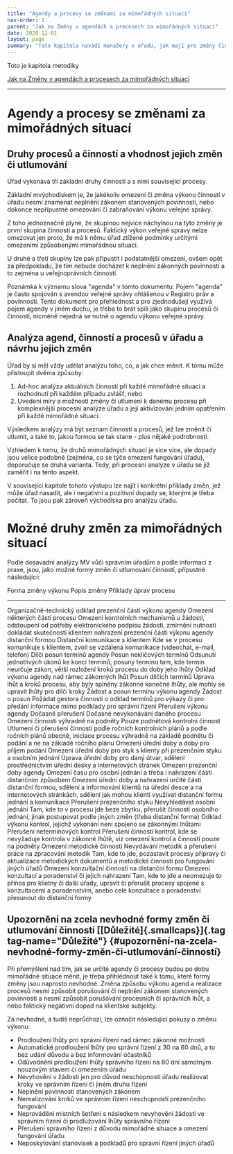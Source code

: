 ```yaml
---
title: "Agendy a procesy se změnami za mimořádných situací"
nav-order: 1
parent: "Jak na Změny v agendách a procesech za mimořádných situací"
date: 2020-12-01
layout: page
summary: "Tato kapitola navádí manažery v úřadu, jak mají pro změny činností v případě mimořádností postupovat a také shrnuje dopady a obecné potřeby v prakrické realizaci."
---
```


Toto je kapitola metodiky 

[Jak na Změny v agendách a procesech za mimořádných situací](index.html)

----------

# Agendy a procesy se změnami za mimořádných situací

## Druhy procesů a činností a vhodnost jejich změn či utlumování

Úřad vykonává tři základní druhy činností a s nimi související procesy.

Základní mvýchodiskem je, že jakékoliv omezení či změna výkonu činností v úřadu nesmí znamenat neplnění zákonem stanovených povinností, nebo dokonce nepřípustné omezování či zabraňování výkonu veřejné správy.

Z toho jednoznačně plyne, že skupinou nejvíce náchylnou na tyto změny je první skupina činností a procesů. Faktický výkon veřejné správy nelze omezovat jen proto, že má k němu úřad ztížené podmínky určitými omezeními způsobenými mimořádnou situací.

U druhé a třetí skupiny lze pak připustit i podstatnější omezení, ovšem opět za předpokladu, že tím nebude docházet k neplnění zákonných povinností a to zejména u veřejnoprávních činností.

Poznámka k významu slova \"agenda\" v tomto dokumentu: Pojem \"agenda\" je často spojován s avendou veřejné správy ohlášenou v Registru práv a povinností. Tento dokument pro přehlednost a pro zjednodušejí využívá pojem agendy v jiném duchu, je třeba to brát spíš jako skupinu procesů či činností, nicméně nejedná se nutně o agendu výkonu veřejné správy.

## Analýza agend, činností a procesů v úřadu a návrhu jejich změn

Úřad by si měl vždy udělat analýzu toho, co, a jak chce měnit. K tomu může přistoupit dvěma způsoby:

1.  Ad-hoc analýza aktuálních činností při každé mimořádné situaci a rozhodnutí při každém případu zvlášť, nebo
2.  Uvedení míry a možnosti změny či utlumení k danému procesu při komplexnější procesní analýze úřadu a její aktivizování jedním opatřením při každé mimořádné situaci.

Výsledkem analýzy má být seznam činností a procesů, jež lze změnit či utlumit, a také to, jakou formou se tak stane - plus nějaké podrobnosti.

Vzhledem k tomu, že druhů mimořádných situací je sice více, ale dopady jsou velice podobné (zejména, co se týče omezení fungování úřadu), doporučuje se druhá varianta. Tedy, při procesní analýze v úřadu se již zaměřit i na tento aspekt.

V související kapitole tohoto výstupu lze najít i konkrétní příklady změn, jež může úřad nasadit, ale i negativní a pozitivní dopady se, kterými je třeba počítat. To jsou pak zároveň východiska pro analýzu úřadu.

# Možné druhy změn za mimořádných situací

Podle dosavadní analýzy MV vůči správním úřadům a podle informací z praxe, jsou, jako možné formy změn či utlumování činností, přípustné následující:

  Forma změny výkonu                                                          Popis změny                                                                     Příklady úprav procesu
  --------------------------------------------------------------------------- ------------------------------------------------------------------------------- --------------------------------------------------------------------------------------------------------------------------------------------------------------------------------------------------------------------
  Organizačně-technický odklad prezenční části výkonu agendy                  Omezení některých částí procesu                                                 Omezení kontrolních mechanismů u žádostí, odstoupení od potřeby elektronického podpisu žádosti, zmírnění nutnosti dokládat skutečnosti klientem
  nahrazení prezenční části výkonu agendy distanční formou                    Distanční komunikace s klientem                                                 Kde se v procesu komunikuje s klientem, zvolí se vzdálená komunikace (videochat, e-mail, telefon)
  Dílčí posun termínů agendy                                                  Posun neklíčových termínů                                                       Odsunutí jednotlivých úkonů ke konci termínů, posuny termínu tam, kde termín neurčuje zákon, větší rozložení kroků procesu do doby jeho lhůty
  Odklad výkonu agendy nad rámec zákonných lhůt                               Posun dílčích termínů                                                           Úprava lhůt a kroků procesu, aby byly splněny zákonné konečné lhůty, ale mohly se upravit lhůty pro dílčí kroky
  Žádost a posun termínu výkonu agendy                                        Žádost o posun                                                                  Požádat gestora činnosti o odklad termínů pro výkazy či pro předání informace mimo podklady pro správní řízení
  Přerušení výkonu agendy                                                     Dočasné přerušení                                                               Dočasné nevykonávání daného procesu
  Omezení činnosti výhradně na podněty                                        Pouze podnětová kontrolní činnost                                               Utlumení či přerušení činností podle ročních kontrolních plánů a podle ročních plánů obecně, iniciace procesu výhradně na základě podnětu či podání a ne na základě ročního plánu
  Omezení úřední doby a doby pro příjem podání                                Omezení úřední doby pro styk s klienty při prezenčním styku a osobním jednání   Úprava úřední doby pro daný útvar, sdělení prostřednictvím úřední desky a internetových stránek
  Omezení prezenční doby agendy                                               Omezení času pro osobní jednání a třeba i nahrazení částí distančním způsobem   Omezení úřední doby a nahrazení určité části distanční formou, sdělení a informování klientů na úřední desce a na internetových stránkách, sdělení jak mohou klienti využívat distanční formu jednání a komunikace
  Přerušení prezenčního styku                                                 Nevyhledávat osobní jednání                                                     Tam, kde to v procesu jde beze zbytku, přerušit činnosti osobního jednání, jinak postupovat podle jiných změn (třeba distanční forma)
  Odklad výkonu kontrol, jejichž vykonání není spojeno se zákonnými lhůtami   Přerušení netermínových kontrol                                                 Přerušení činností kontrol, kde se nevyžaduje kontrola v zákonné lhůtě, viz omezení kontrol a činností pouze na podněty
  Omezení metodické činnosti                                                  Nevydávání metodik a přerušení práce na zpracování metodik                      Tam, kde to jde, pozastavit procesy přípravy či aktualizace metodických dokumentů a metodické činnosti pro fungování jiných úřadů
  Omezení konzultační činnosti na distanční formu                             Omezení konzultací a poradenství či jejich nahrazení                            Tam, kde to jde a neomezuje to přínos pro klietny či další úřady, upravit či přerušit procesy spojené s konzultacemi a poradenstvím, anebo celé konzultace a poradenství přesunout do distanční formy



## Upozornění na zcela nevhodné formy změn či utlumování činností [[Důležité]{.smallcaps}]{.tag tag-name="Důležité"} {#upozornění-na-zcela-nevhodné-formy-změn-či-utlumování-činností}

Při přemýšlení nad tím, jak se určité agendy či procesy budou po dobu mimořádné situace měnit, je třeba přihlédnout také k tomu, které formy změny jsou naprosto nevhodné. Změna způsobu výkonu agend a realizace procesů nesmí způsobit porušování či neplnění zákonem stanovených povinností a nesmí způsobit porušování procesních či správních lhůt, a nebo faktický negativní dopad na klientské subjekty.

Za nevhodné, a tudíš neprůchozí, lze označit následující pokusy o změnu výkonu:

-   Prodloužení lhůty pro správní řízení nad rámec zákonné možnosti
-   Automatické prodloužení lhůty pro správní řízení z 30 na 60 dnů, a to bez udání důvodu a bez informování účastníků
-   Odůvodnění prodloužení lhůty správního řízení na 60 dní samotným nouzovým stavem či omezením úřadu
-   Nevyhovění v žádosti jen pro důvod neschopnosti úřadu realizovat kroky ve správním řízení či jiném druhu řízení
-   Neplnění povinností stanovených zákonem
-   Nerealizování kroků ve správním řízení neschopností prezenčního fungování
-   Neprovádění místních šetření s následkem nevyhovění žádosti ve správním řízení či prodlužování lhůty správního řízení
-   Přerušení správního řízení z důvodu mimořádné situace a omezení fungování úřadu
-   Neposkytování stanovisek a podkladů pro správní řízení jiných úřadů


